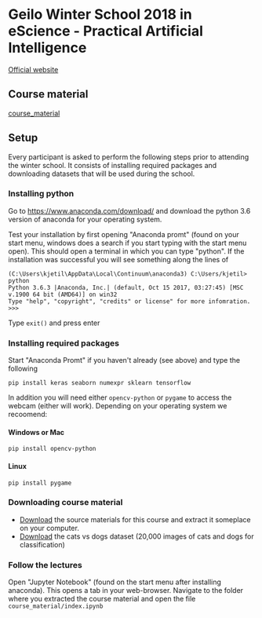 # Geilo Winter School 2018 in eScience - Practical Artificial Intelligence

[Official website](https://www.sintef.no/projectweb/geilowinterschool/)

## Course material

[course_material](https://github.com/sintefmath/GeiloWinterSchool2018/tree/master/course_material/index.ipynb)


## Setup

Every participant is asked to perform the following steps prior to attending the winter school.
It consists of installing required packages and downloading datasets that will be used during the school.

### Installing python

Go to https://www.anaconda.com/download/ and download the python 3.6 version of anaconda for your operating system.

Test your installation by first opening "Anaconda promt" (found on your start menu, windows does a search if you start typing with the start menu open). This should open a terminal in which you can type "python". If the installation was successful you will see something along the lines of

```
(C:\Users\kjetil\AppData\Local\Continuum\anaconda3) C:\Users/kjetil> python
Python 3.6.3 |Anaconda, Inc.| (default, Oct 15 2017, 03:27:45) [MSC v.1900 64 bit (AMD64)] on win32
Type "help", "copyright", "credits" or license" for more infomration.
>>>
```
Type `exit()` and press enter

### Installing required packages

Start "Anaconda Promt" if you haven't already (see above) and type the following
```
pip install keras seaborn numexpr sklearn tensorflow
```

In addition you will need either `opencv-python` or `pygame` to access the webcam (either will work). Depending on your operating system we recoomend:

#### Windows or Mac
`pip install opencv-python`

#### Linux
`pip install pygame`


### Downloading course material

* [Download](https://minhaskamal.github.io/DownGit/#/home?url=https://github.com/sintefmath/GeiloWinterSchool2018) the source materials for this course and extract it someplace on your computer.
* [Download](https://www.dropbox.com/s/5dx3zcoxgytihlj/cats_dogs.zip?dl=0) the cats vs dogs dataset (20,000 images of cats and dogs for classification)

### Follow the lectures

Open "Jupyter Notebook" (found on the start menu after installing anaconda). This opens a tab in your web-browser. Navigate to the folder where you extracted the course material and open the file `course_material/index.ipynb`

